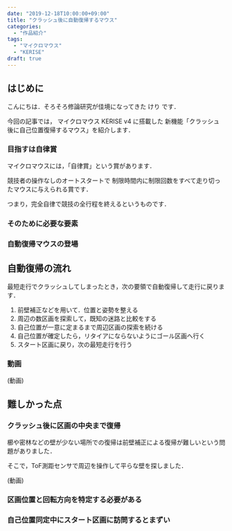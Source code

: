 ```yaml
---
date: "2019-12-18T10:00:00+09:00"
title: "クラッシュ後に自動復帰するマウス"
categories:
  - "作品紹介"
tags:
  - "マイクロマウス"
  - "KERISE"
draft: true
---
```


## はじめに

こんにちは．そろそろ修論研究が佳境になってきた けり です．

今回の記事では，
マイクロマウス KERISE v4 に搭載した
新機能「クラッシュ後に自己位置復帰するマウス」を紹介します．

<!--more-->

### 目指すは自律賞

マイクロマウスには，「自律賞」という賞があります．

競技者の操作なしのオートスタートで
制限時間内に制限回数をすべて走り切ったマウスに与えられる賞です．

つまり，完全自律で競技の全行程を終えるというものです．

### そのために必要な要素

### 自動復帰マウスの登場

## 自動復帰の流れ

最短走行でクラッシュしてしまったとき，次の要領で自動復帰して走行に戻ります．

1. 前壁補正などを用いて．位置と姿勢を整える
2. 周辺の数区画を探索して，既知の迷路と比較をする
3. 自己位置が一意に定まるまで周辺区画の探索を続ける
4. 自己位置が確定したら，リタイアにならないようにゴール区画へ行く
5. スタート区画に戻り，次の最短走行を行う

### 動画

(動画)

## 難しかった点

### クラッシュ後に区画の中央まで復帰

櫛や密林などの壁が少ない場所での復帰は前壁補正による復帰が難しいという問題がありました．

そこで，ToF測距センサで周辺を操作して平らな壁を探しました．

(動画)

### 区画位置と回転方向を特定する必要がある

### 自己位置同定中にスタート区画に訪問するとまずい
